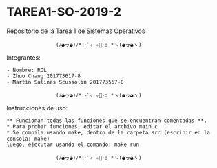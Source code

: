 # TAREA1-SO-2019-2
Repositorio de la Tarea 1 de Sistemas Operativos

					(ﾉ◕ヮ◕)ﾉ*:･ﾟ✧ ✧ﾟ･: *ヽ(◕ヮ◕ヽ)
Integrantes:
	
	- Nombre: ROL
	- Zhuo Chang 201773617-8 
	- Martín Salinas Scussolin 201773557-0

					(ﾉ◕ヮ◕)ﾉ*:･ﾟ✧ ✧ﾟ･: *ヽ(◕ヮ◕ヽ)
Instrucciones de uso:
	
	** Funcionan todas las funciones que se encuentran comentadas **. 
	* Para probar funciones, editar el archivo main.c
	* Se compila usando make, dentro de la carpeta src (escribir en la consola: make)
  	luego, ejecutar usando el comando: make run

					(ﾉ◕ヮ◕)ﾉ*:･ﾟ✧ ✧ﾟ･: *ヽ(◕ヮ◕ヽ)
